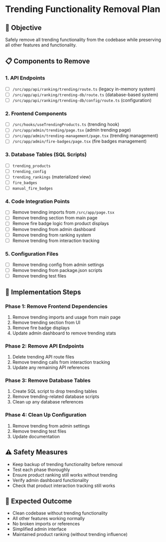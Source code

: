 # Trending Functionality Removal Plan

## 🎯 Objective
Safely remove all trending functionality from the codebase while preserving all other features and functionality.

## 📋 Components to Remove

### 1. API Endpoints
- [ ] `/src/app/api/ranking/trending/route.ts` (legacy in-memory system)
- [ ] `/src/app/api/ranking/trending-db/route.ts` (database-based system)
- [ ] `/src/app/api/ranking/trending-db/config/route.ts` (configuration)

### 2. Frontend Components
- [ ] `/src/hooks/useTrendingProducts.ts` (trending hook)
- [ ] `/src/app/admin/trending/page.tsx` (admin trending page)
- [ ] `/src/app/admin/trending-management/page.tsx` (trending management)
- [ ] `/src/app/admin/fire-badges/page.tsx` (fire badges management)

### 3. Database Tables (SQL Scripts)
- [ ] `trending_products`
- [ ] `trending_config`
- [ ] `trending_rankings` (materialized view)
- [ ] `fire_badges`
- [ ] `manual_fire_badges`

### 4. Code Integration Points
- [ ] Remove trending imports from `/src/app/page.tsx`
- [ ] Remove trending section from main page
- [ ] Remove fire badge logic from product displays
- [ ] Remove trending from admin dashboard
- [ ] Remove trending from ranking system
- [ ] Remove trending from interaction tracking

### 5. Configuration Files
- [ ] Remove trending config from admin settings
- [ ] Remove trending from package.json scripts
- [ ] Remove trending test files

## 🔧 Implementation Steps

### Phase 1: Remove Frontend Dependencies
1. Remove trending imports and usage from main page
2. Remove trending section from UI
3. Remove fire badge displays
4. Update admin dashboard to remove trending stats

### Phase 2: Remove API Endpoints
1. Delete trending API route files
2. Remove trending calls from interaction tracking
3. Update any remaining API references

### Phase 3: Remove Database Tables
1. Create SQL script to drop trending tables
2. Remove trending-related database scripts
3. Clean up any database references

### Phase 4: Clean Up Configuration
1. Remove trending from admin settings
2. Remove trending test files
3. Update documentation

## ⚠️ Safety Measures
- Keep backup of trending functionality before removal
- Test each phase thoroughly
- Ensure product ranking still works without trending
- Verify admin dashboard functionality
- Check that product interaction tracking still works

## 🎯 Expected Outcome
- Clean codebase without trending functionality
- All other features working normally
- No broken imports or references
- Simplified admin interface
- Maintained product ranking (without trending influence)
